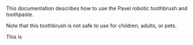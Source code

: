 This documentation describes how to use the Pavel robotic
toothbrush and toothpaste.

Note that this toothbrush is not safe to use for children,
adults, or pets.

This is
